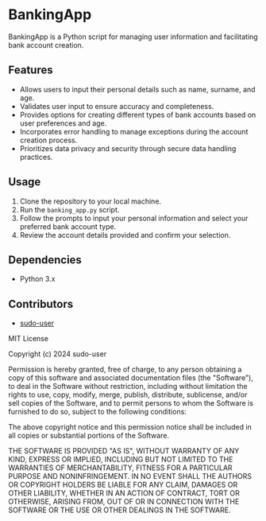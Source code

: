 # BankingApp

BankingApp is a Python script for managing user information and facilitating bank account creation. 

## Features
- Allows users to input their personal details such as name, surname, and age.
- Validates user input to ensure accuracy and completeness.
- Provides options for creating different types of bank accounts based on user preferences and age.
- Incorporates error handling to manage exceptions during the account creation process.
- Prioritizes data privacy and security through secure data handling practices.

## Usage
1. Clone the repository to your local machine.
2. Run the `banking_app.py` script.
3. Follow the prompts to input your personal information and select your preferred bank account type.
4. Review the account details provided and confirm your selection.

## Dependencies
- Python 3.x

## Contributors
- [sudo-user](https://github.com/sudo-user)

MIT License

Copyright (c) 2024 sudo-user

Permission is hereby granted, free of charge, to any person obtaining a copy
of this software and associated documentation files (the "Software"), to deal
in the Software without restriction, including without limitation the rights
to use, copy, modify, merge, publish, distribute, sublicense, and/or sell
copies of the Software, and to permit persons to whom the Software is
furnished to do so, subject to the following conditions:

The above copyright notice and this permission notice shall be included in all
copies or substantial portions of the Software.

THE SOFTWARE IS PROVIDED "AS IS", WITHOUT WARRANTY OF ANY KIND, EXPRESS OR
IMPLIED, INCLUDING BUT NOT LIMITED TO THE WARRANTIES OF MERCHANTABILITY,
FITNESS FOR A PARTICULAR PURPOSE AND NONINFRINGEMENT. IN NO EVENT SHALL THE
AUTHORS OR COPYRIGHT HOLDERS BE LIABLE FOR ANY CLAIM, DAMAGES OR OTHER
LIABILITY, WHETHER IN AN ACTION OF CONTRACT, TORT OR OTHERWISE, ARISING FROM,
OUT OF OR IN CONNECTION WITH THE SOFTWARE OR THE USE OR OTHER DEALINGS IN THE
SOFTWARE.

